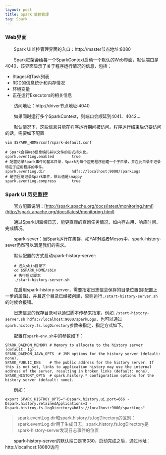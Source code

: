 ```yaml
---
layout: post
title: Spark 监控管理
tag: Spark
---
```


### Web界面
　　Spark UI监控管理界面的入口：http://master节点地址:8080

　　Spark框架会给每一个SparkContext启动一个默认的Web界面，默认端口是4040，该界面显示了关于程序运行情况的信息，包括：
* Stages和Task列表
* RDD的信息统计和内存情况
* 环境变量
* 正在运行Executors的相关信息

　　访问地址：http://driver节点地址:4040

　　如果同时运行多个SparkContext，则端口会顺延到4041、4042...

　　默认情况下，这些信息只能在程序运行期间被访问。程序运行结束后仍要访问的话，需要如下配置
```
vim $SPARK_HOME/conf/spark-default.conf

# Spark会将Web信息编码并以文件的形式持久化。
spark.eventLog.enabled        true
# 配置记录Spark事件的基本目录，Spark为每个应用程序创建一个子目录，并在此目录中记录特定于应用程序的事件。 
spark.eventLog.dir            hdfs://localhost:9000/sparkLogs
# 是否压缩记录Spark事件，默认值是snappy
spark.eventLog.compress       true
```


### Spark UI 历史监控
　　官方配置说明：[http://spark.apache.org/docs/latest/monitoring.html](http://spark.apache.org/docs/latest/monitoring.html)

　　通过SparkUI监控日志，能更直观的查询任务情况，如内存占用、响应时间、完成情况。

　　spark-sever：当Spark运行在集群，如YARN或者Mesos中，spark-history-sever仍然可以满足我们的需求。

　　默认配置的方式启动spark-history-server:
```
    # 进入sbin目录下
    cd $SPARK_HOME/sbin
    # 执行启动脚本
    ./start-history-server.sh
```
　　在启用spark-history-server，需要指定日志信息保存的目录位置(即配置上一步的属性)，并且这个目录已经被创建，否则运行`./start-history-server.sh`的时候会报错。

　　日志信息的保存目录可以通过脚本传参来指定，例如`./start-history-server.sh hdfs://localhost:9000/sparkLogs`，也可以通过`spark.history.fs.logDirectory`参数来指定，指定方式如下。

　　配置在`spark-env.sh`中的参数如下：
```
SPARK_DAEMON_MEMORY	# Memory to allocate to the history server (default: 1g).
SPARK_DAEMON_JAVA_OPTS	# JVM options for the history server (default: none).
SPARK_PUBLIC_DNS	# The public address for the history server. If this is not set, links to application history may use the internal address of the server, resulting in broken links (default: none).
SPARK_HISTORY_OPTS	# spark.history.* configuration options for the history server (default: none).
```
　　例如：
```
export SPARK_HISTROY_OPTS="-Dspark.history.ui.port=666 -Dspark.history.retainedApplications=3 -Dspark.histroy.fs.logDirectory=hdfs://localhost:9000/sparkLogs"
```
> spark.eventLog.dir和spark.history.fs.logDirectory的区别：
> spark.eventLog.dir用于生成日志，spark.history.fs.logDirectory是spark-history-server发现日志事件的位置

　　spark-history-server的默认端口是18080，启动完成之后，通过地址：http://localhost:18080访问

